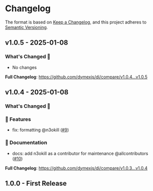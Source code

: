 # Changelog

The format is based on [Keep a Changelog](https://keepachangelog.com/en/1.1.0/), and this project adheres to [Semantic Versioning](https://semver.org/spec/v2.0.0.html).

## v1.0.5 - 2025-01-08

### What's Changed 👀

* No changes

**Full Changelog**: https://github.com/dymexjs/di/compare/v1.0.4...v1.0.5

## v1.0.4 - 2025-01-08

### What's Changed 👀

### 🚀 Features

- fix: formatting @n3okill ([#9](https://github.com/$OWNER/$REPOSITORY/pull/9))

### 📄 Documentation

- docs: add n3okill as a contributor for maintenance @allcontributors ([#10](https://github.com/$OWNER/$REPOSITORY/pull/10))

**Full Changelog**: https://github.com/dymexjs/di/compare/v1.0.3...v1.0.4

## 1.0.0 - First Release
